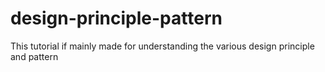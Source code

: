 # design-principle-pattern
This tutorial if mainly made for understanding the various design principle and pattern
